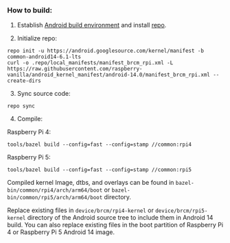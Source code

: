 ### How to build:

1. Establish [Android build environment](https://source.android.com/setup/initializing) and install [repo](https://source.android.com/docs/setup/develop#installing-repo).

2. Initialize repo:

```
repo init -u https://android.googlesource.com/kernel/manifest -b common-android14-6.1-lts
curl -o .repo/local_manifests/manifest_brcm_rpi.xml -L https://raw.githubusercontent.com/raspberry-vanilla/android_kernel_manifest/android-14.0/manifest_brcm_rpi.xml --create-dirs
```

3. Sync source code:

```
repo sync
```

4. Compile:

Raspberry Pi 4:
```
tools/bazel build --config=fast --config=stamp //common:rpi4
```

Raspberry Pi 5:
```
tools/bazel build --config=fast --config=stamp //common:rpi5
```

Compiled kernel Image, dtbs, and overlays can be found in `bazel-bin/common/rpi4/arch/arm64/boot` or `bazel-bin/common/rpi5/arch/arm64/boot` directory.

Replace existing files in `device/brcm/rpi4-kernel` or `device/brcm/rpi5-kernel` directory of the Android source tree to include them in Android 14 build. You can also replace existing files in the boot partition of Raspberry Pi 4 or Raspberry Pi 5 Android 14 image.
